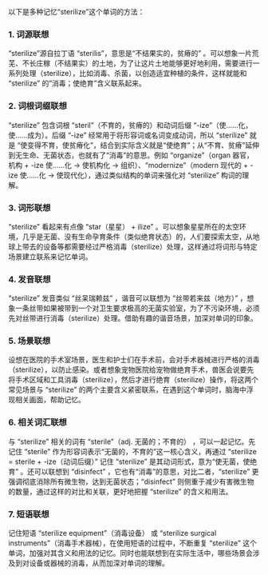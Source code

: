 以下是多种记忆“sterilize”这个单词的方法：

### 1. 词源联想
“sterilize”源自拉丁语 “sterilis”，意思是“不结果实的，贫瘠的” 。可以想象一片荒芜、不长庄稼（不结果实）的土地，为了让这片土地能够更好地利用，需要进行一系列处理（sterilize），比如消毒、杀菌，以创造适宜种植的条件，这样就能和 “sterilize” 的“消毒；使绝育”含义联系起来。

### 2. 词根词缀联想
“sterilize” 包含词根 “steril”（不育的，贫瘠的）和动词后缀 “-ize”（使……化，使……成为）。后缀 “-ize” 经常用于将形容词或名词变成动词，所以 “sterilize” 就是 “使变得不育，使贫瘠化”，结合到实际含义就是“使绝育”；从“不育、贫瘠”延伸到无生命、无菌状态，也就有了“消毒”的意思。例如 “organize”（organ 器官，机构 + -ize 使……化 → 使机构化 → 组织）、“modernize”（modern 现代的 + -ize 使……化 → 使现代化），通过类似结构的单词来强化对 “sterilize” 构词的理解。

### 3. 词形联想
“sterilize” 看起来有点像 “star（星星） + ilize” 。可以想象星星所在的太空环境，几乎是无菌、没有生命孕育条件（类似绝育状态）的，人们要探索太空，从地球上带去的设备等都需要经过严格消毒（sterilize）处理，这样通过将词形与特定场景建立联系来记忆单词。

### 4. 发音联想
“sterilize” 发音类似 “丝呆瑞赖兹” ，谐音可以联想为 “丝带若来兹（地方）” ，想象一条丝带如果被带到一个对卫生要求极高的无菌实验室，为了不污染环境，必须先对丝带进行消毒（sterilize）处理。借助有趣的谐音场景，加深对单词的印象。

### 5. 场景联想
设想在医院的手术室场景，医生和护士们在手术前，会对手术器械进行严格的消毒（sterilize），以防止感染。或者想象宠物医院给宠物做绝育手术，兽医会说要先将手术区域和工具消毒（sterilize），然后才进行绝育（sterilize）操作，将这两个常见场景与 “sterilize” 的两个主要含义紧密联系，在遇到这个单词时，脑海中浮现相关画面，帮助记忆。

### 6. 相关词汇联想
与 “sterilize” 相关的词有 “sterile”（adj. 无菌的；不育的） ，可以一起记忆。先记住 “sterile” 作为形容词表示“无菌的，不育的”这一核心含义，再通过 “sterilize = sterile + -ize（动词后缀）” 记住 “sterilize” 是其动词形式，意为“使无菌，使绝育” 。还可以联想到 “disinfect” ，它也有“消毒”的意思，对比二者，“sterilize” 更强调彻底消除所有微生物，达到无菌状态；“disinfect” 则侧重于减少有害微生物的数量，通过这样的对比和关联，更好地把握 “sterilize” 的含义和用法。

### 7. 短语联想
记住短语 “sterilize equipment”（消毒设备） 或 “sterilize surgical instruments”（消毒手术器械），在使用短语的过程中，不断重复 “sterilize” 这个单词，加强对其含义和用法的记忆。同时也能联想到在实际生活中，哪些场景会涉及到对设备或器械的消毒，从而加深对单词的理解。 